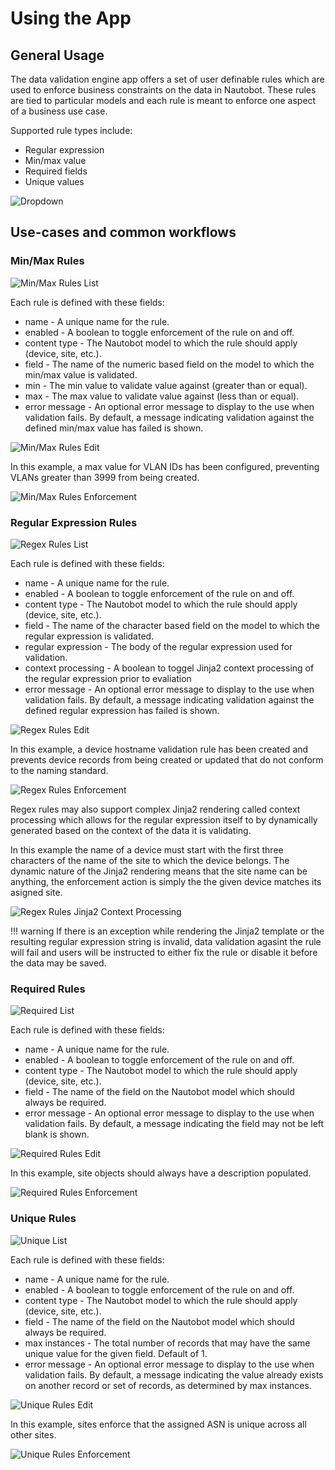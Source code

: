 # Using the App

## General Usage

The data validation engine app offers a set of user definable rules which are used to enforce business constraints on the data in Nautobot. These rules are tied to particular models and each rule is meant to enforce one aspect of a business use case.

Supported rule types include:
- Regular expression
- Min/max value
- Required fields
- Unique values

![Dropdown](../images/dropdown.png)

## Use-cases and common workflows

### Min/Max Rules

![Min/Max Rules List](../images/min-max-rules-list.png)

Each rule is defined with these fields:

* name - A unique name for the rule.
* enabled - A boolean to toggle enforcement of the rule on and off.
* content type - The Nautobot model to which the rule should apply (device, site, etc.).
* field - The name of the numeric based field on the model to which the min/max value is validated.
* min - The min value to validate value against (greater than or equal).
* max - The max value to validate value against (less than or equal).
* error message - An optional error message to display to the use when validation fails. By default, a message indicating validation against the defined min/max value has failed is shown.

![Min/Max Rules Edit](../images/min-max-rules-edit.png)

In this example, a max value for VLAN IDs has been configured, preventing VLANs greater than 3999 from being created.

![Min/Max Rules Enforcement](../images/min-max-rules-enforcement.png)

### Regular Expression Rules

![Regex Rules List](../images/regex-rules-list.png)

Each rule is defined with these fields:

* name - A unique name for the rule.
* enabled - A boolean to toggle enforcement of the rule on and off.
* content type - The Nautobot model to which the rule should apply (device, site, etc.).
* field - The name of the character based field on the model to which the regular expression is validated.
* regular expression - The body of the regular expression used for validation.
* context processing - A boolean to toggel Jinja2 context processing of the regular expression prior to evaliation
* error message - An optional error message to display to the use when validation fails. By default, a message indicating validation against the defined regular expression has failed is shown.

![Regex Rules Edit](../images/regex-rules-edit.png)

In this example, a device hostname validation rule has been created and prevents device records from being created or updated that do not conform to the naming standard.

![Regex Rules Enforcement](../images/regex-rules-enforcement.png)

Regex rules may also support complex Jinja2 rendering called context processing which allows for the regular expression itself to by dynamically generated based on the context of the data it is validating.

In this example the name of a device must start with the first three characters of the name of the site to which the device belongs. The dynamic nature of the Jinja2 rendering means that the site name can be anything, the enforcement action is simply the the given device matches its asigned site.

![Regex Rules Jinja2 Context Processing](../images/regex-rules-jinja2-context-processing.png)

!!! warning
    If there is an exception while rendering the Jinja2 template or the resulting regular expression string is invalid, data validation agasint the rule will fail and users will be instructed to either fix the rule or disable it before the data may be saved.

### Required Rules

![Required List](../images/required-rules-list.png)

Each rule is defined with these fields:

* name - A unique name for the rule.
* enabled - A boolean to toggle enforcement of the rule on and off.
* content type - The Nautobot model to which the rule should apply (device, site, etc.).
* field - The name of the field on the Nautobot model which should always be required.
* error message - An optional error message to display to the use when validation fails. By default, a message indicating the field may not be left blank is shown.

![Required Rules Edit](../images/required-rules-edit.png)

In this example, site objects should always have a description populated.

![Required Rules Enforcement](../images/required-rules-enforcement.png)

### Unique Rules

![Unique List](../images/required-rules-list.png)

Each rule is defined with these fields:

* name - A unique name for the rule.
* enabled - A boolean to toggle enforcement of the rule on and off.
* content type - The Nautobot model to which the rule should apply (device, site, etc.).
* field - The name of the field on the Nautobot model which should always be required.
* max instances - The total number of records that may have the same unique value for the given field. Default of 1.
* error message - An optional error message to display to the use when validation fails. By default, a message indicating the value already exists on another record or set of records, as determined by max instances.

![Unique Rules Edit](../images/required-rules-edit.png)

In this example, sites enforce that the assigned ASN is unique across all other sites.

![Unique Rules Enforcement](../images/required-rules-enforcement.png)
